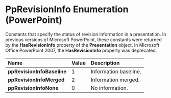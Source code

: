 
# PpRevisionInfo Enumeration (PowerPoint)

Constants that specify the status of revision information in a presentation. In previous versions of Microsoft PowerPoint, these constants were returned by the  **HasRevisionInfo** property of the **Presentation** object. In Microsoft Office PowerPoint 2007, the **HasRevisionInfo** property was deprecated.



|**Name**|**Value**|**Description**|
|:-----|:-----|:-----|
|**ppRevisionInfoBaseline**|1|Information baseline.|
|**ppRevisionInfoMerged**|2|Information merged.|
|**ppRevisionInfoNone**|0|No information.|
